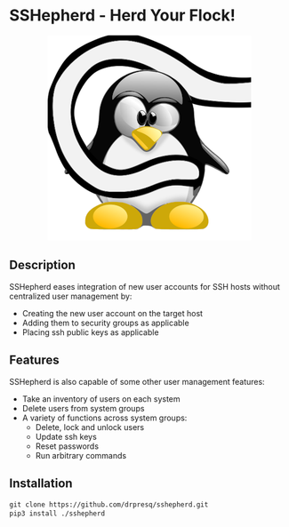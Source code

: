 # SSHepherd - Herd Your Flock!

<p align="center">
<img alt="SSHepherd - Herd Your Flock!" src="media/sshepard.png">
</p>

## Description

SSHepherd eases integration of new user accounts for SSH hosts without centralized user management by:

- Creating the new user account on the target host
- Adding them to security groups as applicable
- Placing ssh public keys as applicable

## Features

SSHepherd is also capable of some other user management features:

- Take an inventory of users on each system
- Delete users from system groups
- A variety of functions across system groups:
    - Delete, lock and unlock users
    - Update ssh keys
    - Reset passwords
    - Run arbitrary commands

## Installation

```
git clone https://github.com/drpresq/sshepherd.git
pip3 install ./sshepherd
```